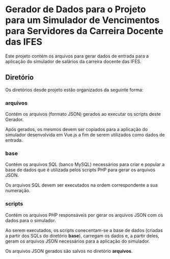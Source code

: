 # Gerador de Dados para o Projeto para um Simulador de Vencimentos para Servidores da Carreira Docente das IFES

Este projeto contém os arquivos para gerar dados de entrada para a aplicação do simulador de salários da carreira docente das IFES.

## Diretório

Os diretórios desde projeto estão organizados da seguinte forma:

### arquivos

Contém os arquivos (formato JSON) gerados ao executar os scripts deste Gerador. 

Após gerados, os mesmos devem ser copiados para a aplicação do simulador desenvolvida em Vue.js a fim de serem utilizados como dados de entrada.

### base

Contém os arquivos SQL (banco MySQL) necessários para criar e popular a base de dados que é utilizada pelos scripts PHP para gerar os arquivos JSON.

Os arquivos SQL devem ser executados na ordem correspondente a sua numeração. 

### scripts

Contém os arquivos PHP responsáveis por gerar os arquivos JSON com os dados para o simulador.

Ao serem executados, os scripts conecentam-se a base de dados (criadas a partir dos SQLs do diretório **base**), 
carregam os dados e, a partir deles, geram os arquivos JSON necessários para a aplicação do simulador.

Os arquivos JSON gerados são salvos no diretório **arquivos**.
